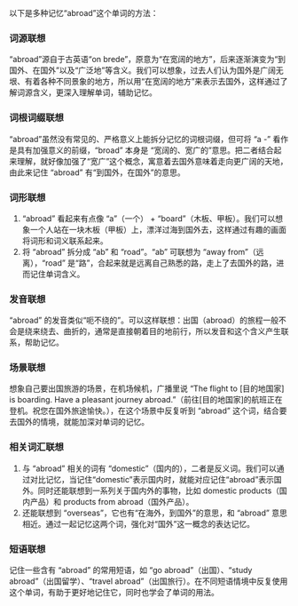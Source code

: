 以下是多种记忆“abroad”这个单词的方法：

### 词源联想
“abroad”源自于古英语“on brede”，原意为“在宽阔的地方”，后来逐渐演变为“到国外、在国外”以及“广泛地”等含义。我们可以想象，过去人们认为国外是广阔无垠、有着各种不同景象的地方，所以用“在宽阔的地方”来表示去国外，这样通过了解词源含义，更深入理解单词，辅助记忆。

### 词根词缀联想
“abroad”虽然没有常见的、严格意义上能拆分记忆的词根词缀，但可将 “a -” 看作是具有加强意义的前缀，“broad” 本身是 “宽阔的、宽广的”意思。把二者结合起来理解，就好像加强了“宽广”这个概念，寓意着去国外意味着走向更广阔的天地，由此来记住 “abroad” 有“到国外，在国外”的意思。

### 词形联想
1. “abroad” 看起来有点像 “a”（一个） + “board”（木板、甲板）。我们可以想象一个人站在一块木板（甲板）上，漂洋过海到国外去，这样通过有趣的画面将词形和词义联系起来。
2. 将 “abroad” 拆分成 “ab” 和 “road”。“ab” 可联想为 “away from”（远离），“road” 是“路”，合起来就是远离自己熟悉的路，走上了去国外的路，进而记住单词含义。

### 发音联想
“abroad” 的发音类似“呃不绕的”。可以这样联想：出国（abroad）的旅程一般不会是绕来绕去、曲折的，通常是直接朝着目的地前行，所以发音和这个含义产生联系，帮助记忆。

### 场景联想
想象自己要出国旅游的场景，在机场候机，广播里说 “The flight to [目的地国家] is boarding. Have a pleasant journey abroad.”（前往[目的地国家]的航班正在登机。祝您在国外旅途愉快。），在这个场景中反复听到 “abroad” 这个词，结合要去国外的情境，就能加深对单词的记忆。

### 相关词汇联想
1. 与 “abroad” 相关的词有 “domestic”（国内的），二者是反义词。我们可以通过对比记忆，当记住“domestic”表示国内时，就能对应记住“abroad”表示国外。同时还能联想到一系列关于国内外的事物，比如 domestic products（国内产品）和 products from abroad（国外产品）。
2. 还能联想到 “overseas”，它也有“在海外，到国外”的意思，和 “abroad” 意思相近。通过一起记忆这两个词，强化对“国外”这一概念的表达记忆。

### 短语联想
记住一些含有 “abroad” 的常用短语，如 “go abroad”（出国）、“study abroad”（出国留学）、“travel abroad”（出国旅行）。在不同短语情境中反复使用这个单词，有助于更好地记住它，同时也学会了单词的用法。 